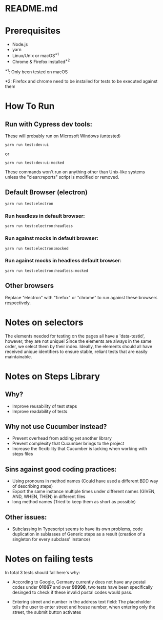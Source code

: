 # README.md

Prerequisites
=============
- Node.js
- yarn
- Linux/Unix or macOS<sup>*1</sup>
- Chrome & Firefox installed<sup>*2</sup>

<sup>*1</sup>: Only been tested on macOS

*2: Firefox and chrome need to be installed for tests to be executed against them

How To Run
=============
## Run with Cypress dev tools:
These will probably run on Microsoft Windows (untested)
````
yarn run test:dev:ui
````
or
````
yarn run test:dev:ui:mocked
````
These commands won't run on anything other than Unix-like systems unless the "clean:reports" script is modified or removed.
## Default Browser (electron)
```
yarn run test:electron
```
### Run headless in default browser:
```
yarn run test:electron:headless
```
### Run against mocks in default browser:
```
yarn run test:electron:mocked
```
### Run against mocks in headless default browser:
```
yarn run test:electron:headless:mocked
```
## Other browsers
Replace "electron" with "firefox" or "chrome" to run against these browsers respectively.

Notes on selectors
==================

The elements needed for testing on the pages all have a 'data-testid', however, they are not unique! 
Since the elements are always in the same order, we select them by their index.
Ideally, the elements should all have received unique identifiers to ensure stable, reliant tests that are easily maintainable.

Notes on Steps Library
======================

## Why?
- Improve reusability of test steps
- Improve readability of tests

## Why not use Cucumber instead?
- Prevent overhead from adding yet another library
- Prevent complexity that Cucumber brings to the project
- Increase the flexibility that Cucumber is lacking when working with steps files

## Sins against good coding practices:
- Using pronouns in method names (Could have used a different BDD way of describing steps)
- Export the same instance multiple times under different names (GIVEN, AND, WHEN, THEN) in different files
- long method names (Tried to keep them as short as possible)

## Other issues:
- Subclassing in Typescript seems to have its own problems, code duplication in sublasses of Generic steps as a result (creation of a singleton for every subclass' instance)

Notes on failing tests
======================

In total 3 tests should fail here's why:

- According to Google, Germany currently does not have any postal codes under __01067__ and over __99998__, two tests have been specifically desinged to check if these invalid postal codes would pass.

- Entering street and number in the address text field: The placeholder tells the user to enter street and house number, when entering only the street, the submit button activates